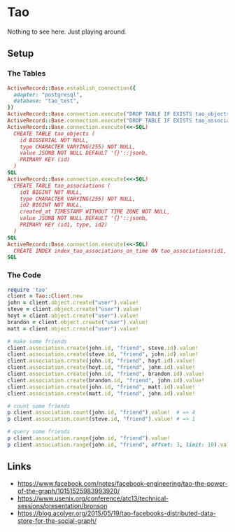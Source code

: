 # Tao

Nothing to see here. Just playing around.

## Setup

### The Tables

```ruby
ActiveRecord::Base.establish_connection({
  adapter: "postgresql",
  database: "tao_test",
})
ActiveRecord::Base.connection.execute("DROP TABLE IF EXISTS tao_objects")
ActiveRecord::Base.connection.execute("DROP TABLE IF EXISTS tao_associations")
ActiveRecord::Base.connection.execute(<<-SQL)
  CREATE TABLE tao_objects (
    id BIGSERIAL NOT NULL,
    type CHARACTER VARYING(255) NOT NULL,
    value JSONB NOT NULL DEFAULT '{}'::jsonb,
    PRIMARY KEY (id)
  )
SQL
ActiveRecord::Base.connection.execute(<<-SQL)
  CREATE TABLE tao_associations (
    id1 BIGINT NOT NULL,
    type CHARACTER VARYING(255) NOT NULL,
    id2 BIGINT NOT NULL,
    created_at TIMESTAMP WITHOUT TIME ZONE NOT NULL,
    value JSONB NOT NULL DEFAULT '{}'::jsonb,
    PRIMARY KEY (id1, type, id2)
  )
SQL
ActiveRecord::Base.connection.execute(<<-SQL)
  CREATE INDEX index_tao_associations_on_time ON tao_associations(id1, type, created_at)
SQL
```

### The Code

```ruby
require 'tao'
client = Tao::Client.new
john = client.object.create("user").value!
steve = client.object.create("user").value!
hoyt = client.object.create("user").value!
brandon = client.object.create("user").value!
matt = client.object.create("user").value!

# make some friends
client.association.create(john.id, "friend", steve.id).value!
client.association.create(steve.id, "friend", john.id).value!
client.association.create(john.id, "friend", hoyt.id).value!
client.association.create(hoyt.id, "friend", john.id).value!
client.association.create(john.id, "friend", brandon.id).value!
client.association.create(brandon.id, "friend", john.id).value!
client.association.create(john.id, "friend", matt.id).value!
client.association.create(matt.id, "friend", john.id).value!

# count some friends
p client.association.count(john.id, "friend").value!  # => 4
p client.association.count(steve.id, "friend").value! # => 1

# query some friends
p client.association.range(john.id, "friend").value!
p client.association.range(john.id, "friend", offset: 3, limit: 10).value!
```

## Links

* https://www.facebook.com/notes/facebook-engineering/tao-the-power-of-the-graph/10151525983993920/
* https://www.usenix.org/conference/atc13/technical-sessions/presentation/bronson
* https://blog.acolyer.org/2015/05/19/tao-facebooks-distributed-data-store-for-the-social-graph/
